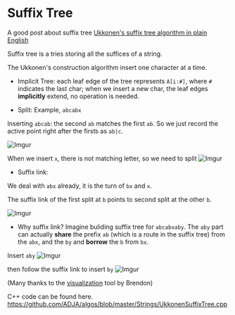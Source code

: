 Suffix Tree
===

A good post about suffix tree
[Ukkonen's suffix tree algorithm in plain English](https://stackoverflow.com/questions/9452701/ukkonens-suffix-tree-algorithm-in-plain-english)

Suffix tree is a tries storing all the suffices of a string.

The Ukkonen's construction algorithm insert one character at a time.

* Implicit Tree: each leaf edge of the tree represents `A[i:#]`, where `#` indicates the last char; when we insert a new char, the leaf edges **implicitly** extend, no operation is needed.

* Split:
Example, `abcabx`

Inserting `abcab`: the second `ab` matches the first `ab`. So we just record the active point right after the first`b` as `ab|c`.

![Imgur](https://i.imgur.com/n7c2xx8.png)

When we insert `x`, there is not matching letter, so we need to split
![Imgur](https://i.imgur.com/BGIgKA5.png)

* Suffix link:

We deal with `abx` already, it is the turn of `bx` and `x`.

The suffix link of the first split at `b` points to second split at the other `b`.

![Imgur](https://i.imgur.com/EmRp5Rf.png)


* Why suffix link?
Imagine buliding suffix tree for `abcabxaby`. The `aby` part can actually **share** the prefix `ab` (which is a route in the suffix tree) from the `abx`, and the `by` and **borrow** the `b` from `bx`.

Insert `aby`
![Imgur](https://i.imgur.com/3OtL7xK.png)

then follow the suffix link to insert `by`
![Imgur](https://i.imgur.com/nr6LGOa.png)

(Many thanks to the [visualization](http://brenden.github.io/ukkonen-animation/) tool by Brendon)

C++ code can be found here.
https://github.com/ADJA/algos/blob/master/Strings/UkkonenSuffixTree.cpp
